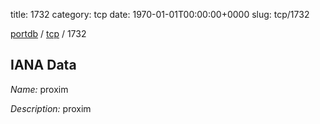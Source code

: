 title: 1732
category: tcp
date: 1970-01-01T00:00:00+0000
slug: tcp/1732

[portdb](/) / [tcp](/category/tcp.html) / 1732


## IANA Data

_Name:_ proxim

_Description:_ proxim

